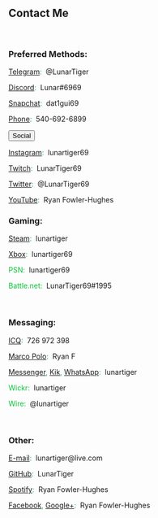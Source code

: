 <h2 id="contact">Contact Me</h2>
<br>
<h3>Preferred Methods:</h3>
<p><a href="https://t.me/LunarTiger" target="_blank" id="telegram">Telegram</a><span style="color:#0ac139;">:</span>&nbsp;&nbsp;@LunarTiger</p>
<p><a href="https://discordapp.com/users/206291426932293634" target="_blank" id="discord">Discord</a><span style="color:#0ac139;">:</span>&nbsp;&nbsp;Lunar#6969</p>
<p><a href="https://www.snapchat.com/add/dat1gui69" target="_blank" id="snapchat">Snapchat</a><span style="color:#0ac139;">:</span>&nbsp;&nbsp;dat1gui69</p>
<p><a href="tel:+15406926899" id="phone">Phone</a><span style="color:#0ac139;">:</span>&nbsp;&nbsp;540-692-6899</p>
<!--<p id="discordserver">Discord Server:&nbsp;&nbsp;<a href="https://discord.me/lunatics" target="_blank">Lunatics</a></p>-->
<button class="collapsible">Social</button>
<div class="innertext">
<p><a href="https://www.instagram.com/lunartiger69/" target="_blank" id="instagram">Instagram</a><span style="color:#0ac139;">:</span>&nbsp;&nbsp;lunartiger69</p>
<p><a href="https://www.twitch.tv/lunartiger69" target="_blank" id="twitch">Twitch</a><span style="color:#0ac139;">:</span>&nbsp;&nbsp;LunarTiger69</p>
<p><a href="https://twitter.com/LunarTiger69" target="_blank" id="twitter">Twitter</a><span style="color:#0ac139;">:</span>&nbsp;&nbsp;@LunarTiger69</p>
<p><a href="https://www.youtube.com/user/69lunartiger" target="_blank" id="youtube">YouTube</a><span style="color:#0ac139;">:</span>&nbsp;&nbsp;Ryan Fowler-Hughes</p>
</div>
<h3>Gaming:</h3>
<p><a href="http://steamcommunity.com/id/lunartiger" target="_blank" id="steam">Steam</a><span style="color:#0ac139;">:</span>&nbsp;&nbsp;lunartiger</p>
<p><a href="https://account.xbox.com/profile?gamertag=lunartiger69" target="_blank" id="xbox">Xbox</a><span style="color:#0ac139;">:</span>&nbsp;&nbsp;lunartiger69</p>
<p><span style="color:#0ac139;" id="psn">PSN:</span>&nbsp;&nbsp;lunartiger69</p>
<p><span style="color:#0ac139;" id="battlenet">Battle.net:</span>&nbsp;&nbsp;LunarTiger69#1995</p>
<br>
<h3>Messaging:</h3>
<p><a href="https://icq.com/people/726972398" target="_blank" id="icq">ICQ</a><span style="color:#0ac139;">:</span>&nbsp;&nbsp;726 972 398</p>
<p><a href="http://reachmeonmp.com/s/ryan-f-oi3kW" target="_blank" id="marcopolo">Marco Polo</a><span style="color:#0ac139;">:</span>&nbsp;&nbsp;Ryan F</p>
<p><a href="https://m.me/lunartiger" target="_blank" id="messenger">Messenger</a><span style="color:#0ac139;">,</span> <a href="https://kik.me/lunartiger" target="_blank" id="kik">Kik</a><span style="color:#0ac139;">,</span> <a href="https://wa.me/15406926899" target="_blank" id="whatsapp">WhatsApp</a><span style="color:#0ac139;">:</span>&nbsp;&nbsp;lunartiger</p>
<p><span style="color:#0ac139;" id="wickr">Wickr:</span>&nbsp;&nbsp;lunartiger</p>
<p><span style="color:#0ac139;" id="wire">Wire:</span>&nbsp;&nbsp;@lunartiger</p>
<br>
<h3>Other:</h3>
<p><a href="mailto:lunartiger@live.com" target="_top" id="email">E-mail</a><span style="color:#0ac139;">:</span>&nbsp;&nbsp;lunartiger@live.com</p>
<p><a href="https://github.com/LunarTiger" target="_blank" id="github">GitHub</a><span style="color:#0ac139;">:</span>&nbsp;&nbsp;LunarTiger</p>
<p><a href="spotify:user:tet6uf8yxoga59316ykeisk45" id="spotify">Spotify</a><span style="color:#0ac139;">:</span>&nbsp;&nbsp;Ryan Fowler-Hughes</p>
<p><a href="https://www.facebook.com/lunartiger" target="_blank" id="facebook">Facebook</a><span style="color:#0ac139;">,</span> <a href="https://plus.google.com/+RyanFowlerHughes" target="_blank" id="google">Google+</a><span style="color:#0ac139;">:</span>&nbsp;&nbsp;Ryan Fowler-Hughes</p>
<hr style='height:100vh; visibility:hidden;' />
<script>
if(window.location.hash){
	var director = document.getElementById(window.location.hash.substr(1));
	if (director != null && typeof director !== "undefined") {
		document.getElementById("director").parentElement.parentElement.content.style.maxHeight = content.scrollHeight + "px";
	}
}
</script>
<script>
var coll = document.getElementsByClassName("collapsible");
var i;
for (i = 0; i < coll.length; i++) {
  coll[i].addEventListener("click", function() {
    this.classList.toggle("active");
    var content = this.parentElement.nextElementSibling;
    if (content.style.maxHeight){
      content.style.maxHeight = null;
    } else {
      content.style.maxHeight = content.scrollHeight + "px";
    } 
  });
}
</script>